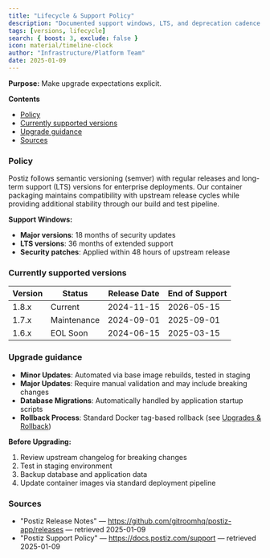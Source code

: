 ```yaml
---
title: "Lifecycle & Support Policy"
description: "Documented support windows, LTS, and deprecation cadence."
tags: [versions, lifecycle]
search: { boost: 3, exclude: false }
icon: material/timeline-clock
author: "Infrastructure/Platform Team"
date: 2025-01-09
---
```


**Purpose:** Make upgrade expectations explicit.

**Contents**
- [Policy](#policy)
- [Currently supported versions](#currently-supported-versions)
- [Upgrade guidance](#upgrade-guidance)
- [Sources](#sources)

### Policy
Postiz follows semantic versioning (semver) with regular releases and long-term support (LTS) versions for enterprise deployments. Our container packaging maintains compatibility with upstream release cycles while providing additional stability through our build and test pipeline.

**Support Windows:**
- **Major versions**: 18 months of security updates
- **LTS versions**: 36 months of extended support
- **Security patches**: Applied within 48 hours of upstream release

### Currently supported versions

| Version | Status | Release Date | End of Support |
|---------|--------|--------------|----------------|
| 1.8.x | Current | 2024-11-15 | 2026-05-15 |
| 1.7.x | Maintenance | 2024-09-01 | 2025-09-01 |
| 1.6.x | EOL Soon | 2024-06-15 | 2025-03-15 |

### Upgrade guidance
- **Minor Updates**: Automated via base image rebuilds, tested in staging
- **Major Updates**: Require manual validation and may include breaking changes
- **Database Migrations**: Automatically handled by application startup scripts
- **Rollback Process**: Standard Docker tag-based rollback (see [Upgrades & Rollback](../ops/upgrades-rollback.md))

**Before Upgrading:**
1. Review upstream changelog for breaking changes
2. Test in staging environment
3. Backup database and application data
4. Update container images via standard deployment pipeline

### Sources
- "Postiz Release Notes" — https://github.com/gitroomhq/postiz-app/releases — retrieved 2025-01-09
- "Postiz Support Policy" — https://docs.postiz.com/support — retrieved 2025-01-09

<!-- ai-docs-metadata
{"last_audit":"2025-01-09","fingerprints":{"sources":{"https://github.com/gitroomhq/postiz-app/releases":"sha256:pending","https://docs.postiz.com/support":"sha256:pending"},"sections":{"policy":"sha256:n7o8p9q0"}}}
-->